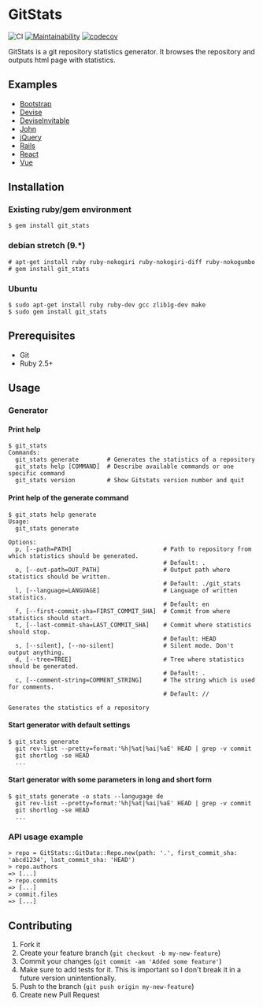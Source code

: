 # GitStats

![CI](https://github.com/mishina2228/git_stats/workflows/CI/badge.svg)
[![Maintainability](https://api.codeclimate.com/v1/badges/118cce63cc58fef4ae47/maintainability)](https://codeclimate.com/github/mishina2228/git_stats/maintainability)
[![codecov](https://codecov.io/gh/mishina2228/git_stats/branch/master/graph/badge.svg?token=532RLO5L7A)](https://codecov.io/gh/mishina2228/git_stats)

GitStats is a git repository statistics generator.
It browses the repository and outputs html page with statistics.

## Examples

* [Bootstrap](https://mishina2228.github.io/git_stats/bootstrap)
* [Devise](https://mishina2228.github.io/git_stats/devise)
* [DeviseInvitable](https://mishina2228.github.io/git_stats/devise_invitable)
* [John](https://mishina2228.github.io/git_stats/john)
* [jQuery](https://mishina2228.github.io/git_stats/jquery)
* [Rails](https://mishina2228.github.io/git_stats/rails)
* [React](https://mishina2228.github.io/git_stats/react)
* [Vue](https://mishina2228.github.io/git_stats/vue)

## Installation

### Existing ruby/gem environment

    $ gem install git_stats

### debian stretch (9.*)

    # apt-get install ruby ruby-nokogiri ruby-nokogiri-diff ruby-nokogumbo
    # gem install git_stats

### Ubuntu

    $ sudo apt-get install ruby ruby-dev gcc zlib1g-dev make
    $ sudo gem install git_stats

## Prerequisites

* Git
* Ruby 2.5+

## Usage

### Generator

#### Print help

    $ git_stats
    Commands:
      git_stats generate        # Generates the statistics of a repository
      git_stats help [COMMAND]  # Describe available commands or one specific command
      git_stats version         # Show Gitstats version number and quit

#### Print help of the generate command

    $ git_stats help generate
    Usage:
      git_stats generate

    Options:
      p, [--path=PATH]                          # Path to repository from which statistics should be generated.
                                                # Default: .
      o, [--out-path=OUT_PATH]                  # Output path where statistics should be written.
                                                # Default: ./git_stats
      l, [--language=LANGUAGE]                  # Language of written statistics.
                                                # Default: en
      f, [--first-commit-sha=FIRST_COMMIT_SHA]  # Commit from where statistics should start.
      t, [--last-commit-sha=LAST_COMMIT_SHA]    # Commit where statistics should stop.
                                                # Default: HEAD
      s, [--silent], [--no-silent]              # Silent mode. Don't output anything.
      d, [--tree=TREE]                          # Tree where statistics should be generated.
                                                # Default: .
      c, [--comment-string=COMMENT_STRING]      # The string which is used for comments.
                                                # Default: //

    Generates the statistics of a repository

#### Start generator with default settings

    $ git_stats generate
      git rev-list --pretty=format:'%h|%at|%ai|%aE' HEAD | grep -v commit
      git shortlog -se HEAD
      ...

#### Start generator with some parameters in long and short form

    $ git_stats generate -o stats --langugage de
      git rev-list --pretty=format:'%h|%at|%ai|%aE' HEAD | grep -v commit
      git shortlog -se HEAD
      ...

### API usage example

    > repo = GitStats::GitData::Repo.new(path: '.', first_commit_sha: 'abcd1234', last_commit_sha: 'HEAD')
    > repo.authors
    => [...]
    > repo.commits
    => [...]
    > commit.files
    => [...]

## Contributing

1. Fork it
2. Create your feature branch (`git checkout -b my-new-feature`)
3. Commit your changes (`git commit -am 'Added some feature'`)
4. Make sure to add tests for it. This is important so I don't break it in a future version unintentionally.
5. Push to the branch (`git push origin my-new-feature`)
6. Create new Pull Request
